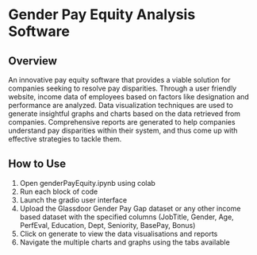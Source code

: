 # Gender Pay Equity Analysis Software

## Overview
An innovative pay equity software that provides a viable solution for companies seeking to resolve pay disparities.
Through a user friendly website, income data of employees based on factors like designation and performance are analyzed.
Data visualization techniques are used to generate insightful graphs and charts based on the data retrieved from companies.
Comprehensive reports are generated to help companies understand pay disparities within their system, and thus come up with effective strategies to tackle them.

## How to Use
1. Open genderPayEquity.ipynb using colab
2. Run each block of code
3. Launch the gradio user interface
4. Upload the Glassdoor Gender Pay Gap dataset or any other income based dataset with the specified columns (JobTitle, Gender, Age, PerfEval, Education, Dept, Seniority, BasePay, Bonus)
5. Click on generate to view the data visualisations and reports
6. Navigate the multiple charts and graphs using the tabs available
